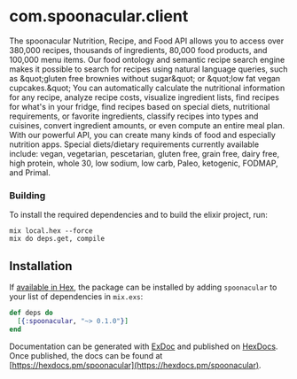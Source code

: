 # com.spoonacular.client

The spoonacular Nutrition, Recipe, and Food API allows you to access over 380,000 recipes, thousands of ingredients, 80,000 food products, and 100,000 menu items. Our food ontology and semantic recipe search engine makes it possible to search for recipes using natural language queries, such as \&quot;gluten free brownies without sugar\&quot; or \&quot;low fat vegan cupcakes.\&quot; You can automatically calculate the nutritional information for any recipe, analyze recipe costs, visualize ingredient lists, find recipes for what&#39;s in your fridge, find recipes based on special diets, nutritional requirements, or favorite ingredients, classify recipes into types and cuisines, convert ingredient amounts, or even compute an entire meal plan. With our powerful API, you can create many kinds of food and especially nutrition apps.  Special diets/dietary requirements currently available include: vegan, vegetarian, pescetarian, gluten free, grain free, dairy free, high protein, whole 30, low sodium, low carb, Paleo, ketogenic, FODMAP, and Primal.

### Building

To install the required dependencies and to build the elixir project, run:
```
mix local.hex --force
mix do deps.get, compile
```

## Installation

If [available in Hex](https://hex.pm/docs/publish), the package can be installed
by adding `spoonacular` to your list of dependencies in `mix.exs`:

```elixir
def deps do
  [{:spoonacular, "~> 0.1.0"}]
end
```

Documentation can be generated with [ExDoc](https://github.com/elixir-lang/ex_doc)
and published on [HexDocs](https://hexdocs.pm). Once published, the docs can
be found at [https://hexdocs.pm/spoonacular](https://hexdocs.pm/spoonacular).
